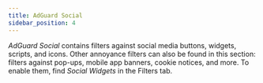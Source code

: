 ```yaml
---
title: AdGuard Social
sidebar_position: 4
---
```


_AdGuard Social_ contains filters against social media buttons, widgets, scripts, and icons. Other annoyance filters can also be found in this section: filters against pop-ups, mobile app banners, cookie notices, and more. To enable them, find _Social Widgets_ in the Filters tab.
